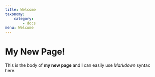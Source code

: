 ```yaml
---
title: Welcome
taxonomy:
    category:
        - docs
menu: Welcome
---
```


# My New Page!

This is the body of **my new page** and I can easily use _Markdown_ syntax here.